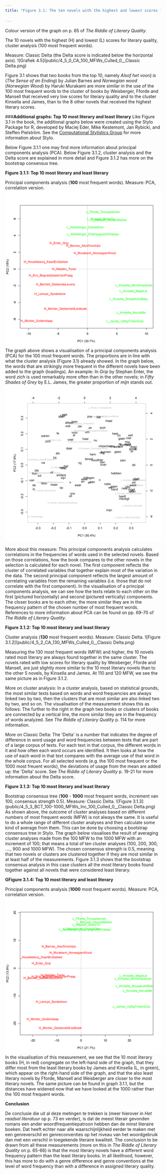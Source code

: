 ```yaml
---
title: "Figure 3.1: The ten novels with the highest and lowest scores for literary quality, Cluster Analysis (100 most frequent words)"

---
```


Colour version of the graph on p. 65 of *The Riddle of Literary Quality*.


The 10 novels with the highest (H) and lowest (L) scores for literary quality, cluster analysis (100 most frequent words).

Measure: Classic Delta (the Delta score is indicated below the horizontal axis).
![Grafiek 4.5](public/4_5_0_CA_100_MFWs_Culled_0__Classic Delta.png)

Figure 3.1 shows that two books from the top 10, namely *Alsof het voorij is* (*The Sense of an Ending*) by Julian Barnes and *Norwegian wood* (*Norwegian Wood*) by Haruki Murakami are more similar in the use of the 100 most frequent words to the cluster of books by Weisberger, Fforde and Mansell that received very low scores for literary quality and to the cluster Kinsella and James, than to the 8 other novels that received the highest literary scores.

###**Additional graphs: Top 10 most literary and least literary**
Like Figure 3.1 in the book, the additional graphs below were created using the Stylo Package for R, developed by Maciej Eder, Mike Kestemont, Jan Rybicki, and Steffen Pielström. See the [Computational Stylistics Group](https://github.com/computationalstylistics/stylo) for more information about Stylo.

Below Figure 3.1.1 one may find more information about principal components analysis (PCA). Below Figure 3.1.2, cluster analysis and the Delta score are explained in more detail and Figure 3.1.2 has more on the bootstrap consensus tree.

**Figure 3.1.1: Top 10 most literary and least literary**

Principal components analysis (**100** most frequent words). Measure: PCA, correlation version.
![Figure 3.1.1](public/4_5_1_PCA_100_MFWs_Culled_0__PCA__corr.png)
The graph above shows a visualisation of a principal components analysis (PCA) for the 100 most frequent words. The proportions are in line with what the cluster analysis (Figure 3.1) already showed. In the graph below, the words that are strikingly more frequent in the different novels have been added to the graph (loadings). An example: In *Grip* by Stephan Enter, the word *zich* is used remarkably more often than in the other novels; in *Fifty Shades of Grey* by E.L. James, the greater proportion of *mijn* stands out.
![Figure 3.1.1.1](public/4_5_1_1_Loadings_PCA_100_MFWs_Culled_0__PCA__corr.png)

More about this measure: This principal components analysis calculates correlations in the frequencies of words used in the selected novels. Based on those correlations, how the book compares to the other novels in the selection is calculated for each novel. The first component reflects the cluster of correlated variables that together explain most of the variation in the data. The second principal component reflects the largest amount of correlating variables from the remaining variables (i.e. those that do not correlate with the first component). In the visualisation of a principal components analysis, we can see how the texts relate to each other on the first (pictured horizontally) and second (pictured vertically) components. The closer books are to each other, the more similar they are in the frequency pattern of the chosen number of most frequent words. References to more information about PCA can be found on pp. 69-70 of *The Riddle of Literary Quality*.


**Figure 3.1.2: Top 10 most literary and least literary**

Cluster analysis (**130** most frequent words). Measure: Classic Delta.
![Figure 3.1.2](public/4_5_2_CA_130_MFWs_Culled_0__Classic Delta.png)

Measuring the 130 most frequent words (MFW) and higher, the 10 novels rated most literary are always found together in the same cluster. The novels rated with low scores for literary quality by Weisberger, Fforde and Mansell, are just slightly more similar to the 10 most literary novels than to the other 5 novels, by Kinsella and James. At 110 and 120 MFW, we see the same picture as in Figure 3.1.2.

More on cluster analysis: In a cluster analysis, based on statistical grounds, the most similar texts based on words and word frequencies are always linked two by two, then the clusters that are most similar are also linked two by two, and so on. The visualisation of the measurement shows this as follows: The further to the right in the graph two books or clusters of books are connected by a vertical line, the more similar they are in the frequency of words analyzed. See *The Riddle of Literary Quality* p. 114 for more information.

More on Classic Delta: The 'Delta' is a number that indicates the degree of difference in word usage and word frequencies between texts that are part of a large corpus of texts. For each text in that corpus, the different words in it and how often each word occurs are identified. It then looks at how the use of each word in that text compares with the average use of that word in the whole corpus. For all selected words (e.g. the 100 most frequent or the 1000 most freuent words), the deviations of usage from the mean are added up: the 'Delta' score. See *The Riddle of Literary Quality* p. 19-21 for more information about the Delta score.


**Figure 3.1.3: Top 10 most literary and least literary**

Bootstrap consensus tree (**100** - **1000** most frequent words, increment van 100, consensus strength 0.5). Measure: Classic Delta.
![Figure 3.1.3](public/4_5_3_BCT_100-1000_MFWs_Inc_100_Culled_0__Classic Delta.png)
As shown above, the outcome of cluster analyses based on different numbers of most frequent words (MFW) is not always the same. It is useful to do a whole range of different cluster analyses and then calculate some kind of average from them. This can be done by choosing a bootstrap consensus tree in Stylo. The graph below visualises the result of averaging cluster analyses made from the 100 MFW to the 1000 MFW with an increment of 100; that means a total of ten cluster analyses (100, 200, 300, ...., 900 and 1000 MFW). The chosen consensus strength is 0.5, meaning that two novels or clusters are clustered together if they are most similar in at least half of the measurements. Figure 3.1.3 shows that the bootstrap consensus analysis in this case clusters all the most literary books found together against all novels that were considered least literary.


**GFigure 3.1.4: Top 10 most literary and least literary**

Principal components analysis (**1000** most frequent words). Measure: PCA, correlation version.
![Figure 3.1.4](public/4_5_4_PCA_1000_MFWs_Culled_0__PCA__corr.png)
In the visualisation of this measurement, we see that the 10 most literary books (H, in red) congregate on the left-hand side of the graph, that they differ most from the least literary books by James and Kinsella (L, in green), which appear on the right-hand side of the graph, and that the also least literary novels by Fforde, Mansell and Weisberger are closer to the most literary novels. The same picture can be found in graph 3.1.1, but the distances have widened now that we have looked at the 1000 rather than the 100 most frequent words.

**Conclusion**

De conclusie die uit al deze metingen te trekken is (meer hierover in *Het raadsel literatuur* op p. 73 en verder), is dat de meest literair gevonden romans een ander woordfrequentiepatroon hebben dan de minst literaire boeken. Dat heeft echter naar alle waarschijnlijkheid eerder te maken met een genreverschil en genreconventies op het niveau van het woordgebruik dan met een verschil in toegekende literaire kwaliteit.
The conclusion to be drawn from all these measurements (more on this in *The Riddle of Literary Quality* on p. 65-66) is that the most literary novels have a different word frequency pattern than the least literary books. In all likelihood, however, this has more to do with a genre difference and genre conventions at the level of word frequency than with a difference in assigned literary quality.


